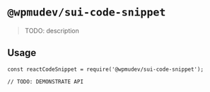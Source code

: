 # `@wpmudev/sui-code-snippet`

> TODO: description

## Usage

```
const reactCodeSnippet = require('@wpmudev/sui-code-snippet');

// TODO: DEMONSTRATE API
```
